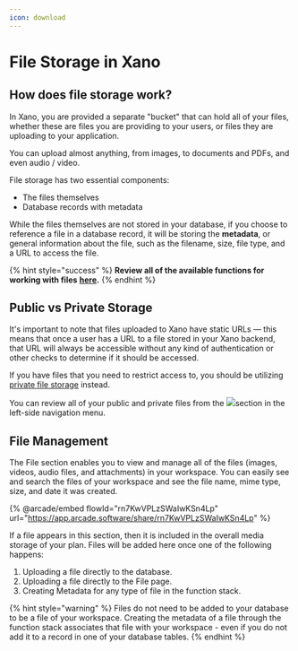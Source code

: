 ```yaml
---
icon: download
---
```


# File Storage in Xano

## How does file storage work?

In Xano, you are provided a separate "bucket" that can hold all of your files, whether these are files you are providing to your users, or files they are uploading to your application.

You can upload almost anything, from images, to documents and PDFs, and even audio / video.

File storage has two essential components:

* The files themselves
* Database records with metadata

While the files themselves are not stored in your database, if you choose to reference a file in a database record, it will be storing the **metadata**, or general information about the file, such as the filename, size, file type, and a URL to access the file.

{% hint style="success" %}
**Review all of the available functions for working with files** [**here**](../the-function-stack/functions/file-storage.md)**.**
{% endhint %}

## Public vs Private Storage

It's important to note that files uploaded to Xano have static URLs — this means that once a user has a URL to a file stored in your Xano backend, that URL will always be accessible without any kind of authentication or other checks to determine if it should be accessed.

If you have files that you need to restrict access to, you should be utilizing [private file storage](private-file-storage.md) instead.

You can review all of your public and private files from the ![](<../.gitbook/assets/CleanShot 2025-01-14 at 08.14.42.png>)section in the left-side navigation menu.

## File Management

The File section enables you to view and manage all of the files (images, videos, audio files, and attachments) in your workspace. You can easily see and search the files of your workspace and see the file name, mime type, size, and date it was created.

{% @arcade/embed flowId="rn7KwVPLzSWaIwKSn4Lp" url="https://app.arcade.software/share/rn7KwVPLzSWaIwKSn4Lp" %}



If a file appears in this section, then it is included in the overall media storage of your plan. Files will be added here once one of the following happens:

1. Uploading a file directly to the database.
2. Uploading a file directly to the File page.
3. Creating Metadata for any type of file in the function stack.

{% hint style="warning" %}
Files do not need to be added to your database to be a file of your workspace. Creating the metadata of a file through the function stack associates that file with your workspace - even if you do not add it to a record in one of your database tables.
{% endhint %}

